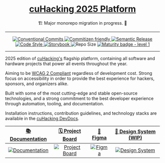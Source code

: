 <div align="center">
  <h1><a href="https://cuhacking-portal-test-deployment.netlify.app/docs">cuHacking 2025 Platform</a></h1>

🏗️ Major monorepo migration in progress. 🚧

<hr/>

  <a href="https://conventionalcommits.org">
    <img src="https://img.shields.io/badge/Conventional%20Commits-1.0.0-%23FE5196?logo=conventionalcommits&logoColor=white" alt="Conventional Commits">
  </a>
  <a href="http://commitizen.github.io/cz-cli/">
    <img src="https://img.shields.io/badge/commitizen-friendly-brightgreen.svg" alt="Commitizen friendly">
  </a>
  <a href="https://semantic-release.gitbook.io/semantic-release">
    <img src="https://img.shields.io/badge/%20%20%F0%9F%93%A6%F0%9F%9A%80-semantic--release-e10079.svg?style=flat-square" alt="Semantic Release">
  </a>
  <a href="https://github.com/antfu/eslint-config">
    <img src="https://antfu.me/badge-code-style.svg" alt="Code Style">
  </a>
  <a href="https://github.com/storybooks/storybook">
    <img src="https://raw.githubusercontent.com/storybooks/brand/master/badge/badge-storybook.svg" alt="Storybook">
  </a>
  <img src="https://img.shields.io/github/repo-size/cuhacking/2025" alt="Repo Size">
  <a href="https://github.com/tophat/getting-started/blob/master/scorecard.md">
    <img src="https://img.shields.io/badge/Maturity-Level%201%20--%20New%20Project-yellow.svg" alt="Maturity badge - level 1">
  </a>
</div>
<!--[![App Status](https://img.shields.io/website-up-down-green-red/http/shields.io.svg)](http://www.chemicalgraphtheory.com) -->
<!---[![Coverage Status](https://coveralls.io/repos/github/Sulstice/global-chem/badge.svg?branch=master)](https://github.com/cuhacking/2025/tree/main) --->
<hr/>

2025 edition of [cuHacking's](https://www.cuhacking.ca) flagship platform, containing all software and hardware projects that power all events throughout the year.

Aiming to be [WCAG 2 Compliant](https://www.w3.org/WAI/standards-guidelines/wcag/) regardless of development cost. Strong focus on accessibility in order to provide the best experience for hackers, sponsors, and organizers alike.

Built with some of the most cutting-edge and stable open-source technologies, and a strong commitment to the best developer experience through automation, tooling, and documentation.

Installation instructions, contribution guidelines, and technology stacks are available in the [cuHacking DevDocs](https://docs.cuhacking.ca/contribution-guidelines).

|                                         [📚 Documentation](https://docs.cuhacking.ca/docs)                                          |                                         [🗓️ Project Board](https://github.com/orgs/cuhacking/projects/4)                                          |                                         [💅 Figma](https://www.figma.com/files/team/1400857924219798056/project/261344209/2025?fuid=1196916890248607098)                                          |                                      [🌟 Design System (WIP)](#)                                       |
| :---------------------------------------------------------------------------------------------------------------------------------: | :-----------------------------------------------------------------------------------------------------------------------------------------------: | :-----------------------------------------------------------------------------------------------------------------------------------------------------------------------------------------------: | :----------------------------------------------------------------------------------------------------: |
| [![Documentation](https://github.com/user-attachments/assets/a09af068-4187-4d98-9f2d-5312678a5348)](https://docs.cuhacking.ca) | [![Project Board](https://github.com/user-attachments/assets/b10ddf82-4a8e-4892-bc45-ffdb596cd678)](https://github.com/orgs/cuhacking/projects/4) | [![Figma](https://github.com/user-attachments/assets/8c0cedcf-ce27-4a9c-9bf3-eed8ab3af5d6)](https://www.figma.com/files/team/1400857924219798056/project/261344209/2025?fuid=1196916890248607098) | [![Design System](https://github.com/user-attachments/assets/c7ccdb15-f911-4a5e-b0b4-7c9984baa30a)](#) |
